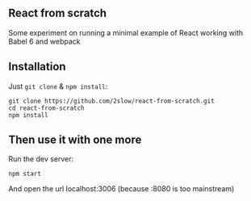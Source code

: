 ## React from scratch

Some experiment on running a minimal example of React working with Babel 6 and webpack

## Installation

Just `git clone` & `npm install`:

```
git clone https://github.com/2slow/react-from-scratch.git
cd react-from-scratch
npm install
```

## Then use it with one more

Run the dev server:

```
npm start
```

And open the url localhost:3006 (because :8080 is too mainstream)